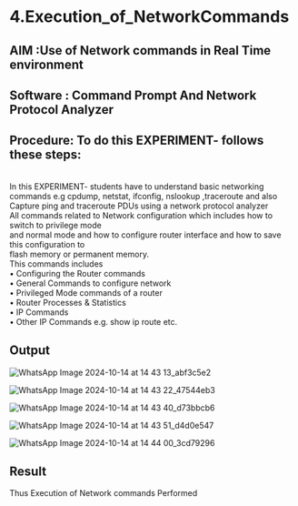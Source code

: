 # 4.Execution_of_NetworkCommands
## AIM :Use of Network commands in Real Time environment
## Software : Command Prompt And Network Protocol Analyzer
## Procedure: To do this EXPERIMENT- follows these steps:
<BR>
In this EXPERIMENT- students have to understand basic networking commands e.g cpdump, netstat, ifconfig, nslookup ,traceroute and also Capture ping and traceroute PDUs using a network protocol analyzer 
<BR>
All commands related to Network configuration which includes how to switch to privilege mode
<BR>
and normal mode and how to configure router interface and how to save this configuration to
<BR>
flash memory or permanent memory.
<BR>
This commands includes
<BR>
• Configuring the Router commands
<BR>
• General Commands to configure network
<BR>
• Privileged Mode commands of a router 
<BR>
• Router Processes & Statistics
<BR>
• IP Commands
<BR>
• Other IP Commands e.g. show ip route etc.
<BR>

## Output
![WhatsApp Image 2024-10-14 at 14 43 13_abf3c5e2](https://github.com/user-attachments/assets/3186e0c1-ea0a-4448-8b5c-d7a4fc44f927)


![WhatsApp Image 2024-10-14 at 14 43 22_47544eb3](https://github.com/user-attachments/assets/bd05442f-f7dc-4d70-83cc-b54b9118c81a)


![WhatsApp Image 2024-10-14 at 14 43 40_d73bbcb6](https://github.com/user-attachments/assets/b4f3c110-5b6a-45be-b037-b8af12ece340)


![WhatsApp Image 2024-10-14 at 14 43 51_d4d0e547](https://github.com/user-attachments/assets/22b4a3f6-1b73-4b8c-a417-9c210f0a6d19)



![WhatsApp Image 2024-10-14 at 14 44 00_3cd79296](https://github.com/user-attachments/assets/2b3d9589-ebb2-4611-b779-9f3c6609678b)




## Result
Thus Execution of Network commands Performed 
